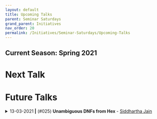 ```yaml
---
layout: default
title: Upcoming Talks
parent: Seminar Saturdays
grand_parent: Initiatives
nav_order: 20
permalink: /Initiatives/Seminar-Saturdays/Upcoming-Talks
---
```


Current Season: Spring 2021
---------------------------

Next Talk
=========


Future Talks
==============

<details><summary>13-03-2021 <b>|</b> (#025) <b>Unambiguous DNFs from Hex</b> - <a href="http://sidjain.me/">Siddhartha Jain</a></summary><p>

**Date and Time**: [13-03-2021, 19:30 - 21:00 IST](https://calendar.google.com/calendar/event?eid=a2NmZ3FpYTZlZ2xlc2Fra2Y2YnN1N29iMmZfMjAyMTAzMTNUMTQwMDAwWiB2bmw5c2RxN29vZmlwaWJobzEzMnIyZTAyNEBn&ctz=Asia/Kolkata)

### Abstract
I'll be talking about my work done in collaboration Mika Göös, Shalev Ben-David & Robin Kothari. We exhibit an unambiguous k-DNF formula that requires CNF width \tOmega(k^{1.5}). Our construction is inspired by the board game Hex and it is vastly simpler than previous ones, which achieved at best an exponent of 1.22. Our result is known to imply several other improved separations in query and communication complexity.

### Prerequisites
TBA

### Resources
TBA

</p></details>

<!--
<details><summary>[[DATE]] <b>|</b> (#[[IDX]]) <b>[[TITLE]]</b> - <a href="[[HOMEPAGE]]">[[AUTHOR]]</a></summary><p>

**Date & Time**: [INFO](<calendar_link>)

### Abstract

### Prerequisites

### Resources

</p></details>
-->
